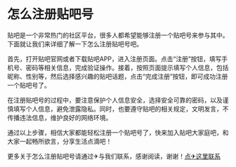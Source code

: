# 怎么注册贴吧号

贴吧是一个非常热门的社区平台，很多人都希望能够注册一个贴吧号来参与其中。下面就让我们来详细了解一下怎么注册贴吧号吧。

首先，打开贴吧官网或者下载贴吧APP，进入注册页面。点击“注册”按钮，填写手机号、密码等相关信息，完成验证操作。接着，按照页面提示填写个人信息，包括昵称、性别等，然后选择感兴趣的贴吧话题，点击“完成注册”按钮，即可成功注册一个贴吧号了。

在注册贴吧号的过程中，要注意保护个人信息安全，选择安全可靠的密码，以及谨慎填写个人信息，避免泄露隐私。同时，也要遵守贴吧的相关规定，文明发言，不传播违法信息，维护良好的网络环境。

通过以上步骤，相信大家都能轻松注册一个贴吧号了，快来加入贴吧大家庭吧，和大家一起畅所欲言，分享生活点滴吧！

更多关于怎么注册贴吧号请通过✈与我们联系，感谢阅读，谢谢！[点✈这里联系](https://ss.k02.cc)